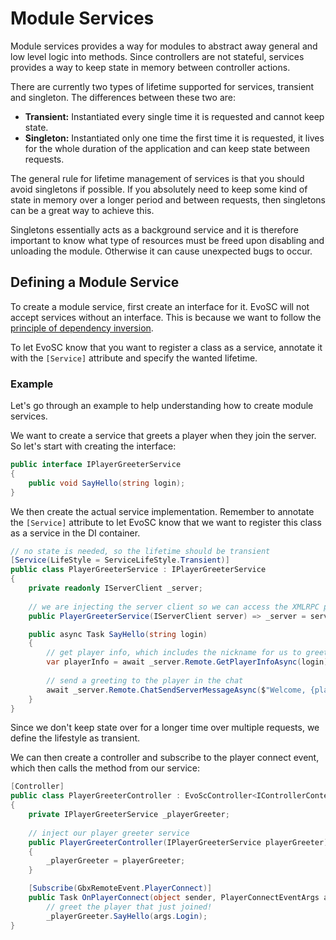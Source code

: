 # Module Services
Module services provides a way for modules to abstract away general and low level logic into methods. Since controllers are not stateful, services provides a way to keep state in memory between controller actions.

There are currently two types of lifetime supported for services, transient and singleton. The differences between these two are:

* **Transient:** Instantiated every single time it is requested and cannot keep state.
* **Singleton:** Instantiated only one time the first time it is requested, it lives for the whole duration of the application and can keep state between requests.

The general rule for lifetime management of services is that you should avoid singletons if possible. If you absolutely need to keep some kind of state in memory over a longer period and between requests, then singletons can be a great way to achieve this.

Singletons essentially acts as a background service and it is therefore important to know what type of resources must be freed upon disabling and unloading the module. Otherwise it can cause unexpected bugs to occur.

## Defining a Module Service
To create a module service, first create an interface for it. EvoSC will not accept services without an interface. This is because we want to follow the [principle of dependency inversion](https://en.wikipedia.org/wiki/Dependency_inversion_principle).

To let EvoSC know that you want to register a class as a service, annotate it with the `[Service]` attribute and specify the wanted lifetime.

### Example
Let's go through an example to help understanding how to create module services.

We want to create a service that greets a player when they join the server. So let's start with creating the interface:

```csharp
public interface IPlayerGreeterService
{
    public void SayHello(string login);
}
```

We then create the actual service implementation. Remember to annotate the `[Service]` attribute to let EvoSC know that we want to register this class as a service in the DI container.

```csharp
// no state is needed, so the lifetime should be transient
[Service(LifeStyle = ServiceLifeStyle.Transient)]
public class PlayerGreeterService : IPlayerGreeterService
{
    private readonly IServerClient _server;
    
    // we are injecting the server client so we can access the XMLRPC protocol for the server
    public PlayerGreeterService(IServerClient server) => _server = server;

    public async Task SayHello(string login)
    {
        // get player info, which includes the nickname for us to greet
        var playerInfo = await _server.Remote.GetPlayerInfoAsync(login);
        
        // send a greeting to the player in the chat
        await _server.Remote.ChatSendServerMessageAsync($"Welcome, {playerInfo.NickName}!");
    }
}
```

Since we don't keep state over for a longer time over multiple requests, we define the lifestyle as transient.

We can then create a controller and subscribe to the player connect event, which then calls the method from our service:
```csharp
[Controller]
public class PlayerGreeterController : EvoScController<IControllerContext>
{
    private IPlayerGreeterService _playerGreeter;
    
    // inject our player greeter service
    public PlayerGreeterController(IPlayerGreeterService playerGreeter)
    {
        _playerGreeter = playerGreeter;
    }

    [Subscribe(GbxRemoteEvent.PlayerConnect)]
    public Task OnPlayerConnect(object sender, PlayerConnectEventArgs args) =>
        // greet the player that just joined!
        _playerGreeter.SayHello(args.Login);
}
```